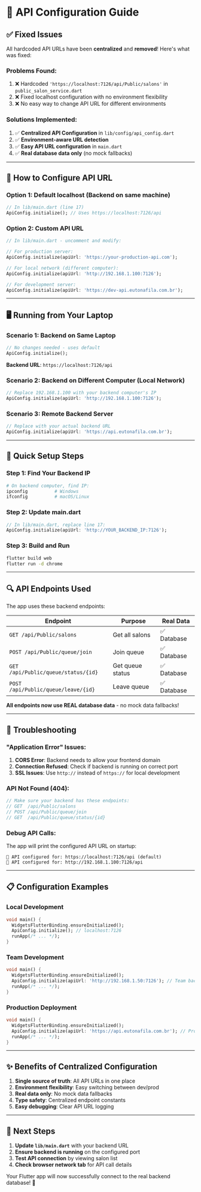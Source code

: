 # 🔧 API Configuration Guide

## ✅ **Fixed Issues**

All hardcoded API URLs have been **centralized** and **removed**! Here's what was fixed:

### **Problems Found:**
1. ❌ Hardcoded `'https://localhost:7126/api/Public/salons'` in `public_salon_service.dart`
2. ❌ Fixed localhost configuration with no environment flexibility  
3. ❌ No easy way to change API URL for different environments

### **Solutions Implemented:**
1. ✅ **Centralized API Configuration** in `lib/config/api_config.dart`
2. ✅ **Environment-aware URL detection**
3. ✅ **Easy API URL configuration** in `main.dart`
4. ✅ **Real database data only** (no mock fallbacks)

---

## 🚀 **How to Configure API URL**

### **Option 1: Default localhost (Backend on same machine)**
```dart
// In lib/main.dart (line 17)
ApiConfig.initialize(); // Uses https://localhost:7126/api
```

### **Option 2: Custom API URL**
```dart
// In lib/main.dart - uncomment and modify:

// For production server:
ApiConfig.initialize(apiUrl: 'https://your-production-api.com');

// For local network (different computer):
ApiConfig.initialize(apiUrl: 'http://192.168.1.100:7126');

// For development server:
ApiConfig.initialize(apiUrl: 'https://dev-api.eutonafila.com.br');
```

---

## 🖥️ **Running from Your Laptop**

### **Scenario 1: Backend on Same Laptop**
```dart
// No changes needed - uses default
ApiConfig.initialize(); 
```
**Backend URL**: `https://localhost:7126/api`

### **Scenario 2: Backend on Different Computer (Local Network)**
```dart
// Replace 192.168.1.100 with your backend computer's IP
ApiConfig.initialize(apiUrl: 'http://192.168.1.100:7126');
```

### **Scenario 3: Remote Backend Server**
```dart
// Replace with your actual backend URL
ApiConfig.initialize(apiUrl: 'https://api.eutonafila.com.br');
```

---

## 📱 **Quick Setup Steps**

### **Step 1: Find Your Backend IP**
```bash
# On backend computer, find IP:
ipconfig          # Windows
ifconfig          # macOS/Linux
```

### **Step 2: Update main.dart**
```dart
// In lib/main.dart, replace line 17:
ApiConfig.initialize(apiUrl: 'http://YOUR_BACKEND_IP:7126');
```

### **Step 3: Build and Run**
```bash
flutter build web
flutter run -d chrome
```

---

## 🔍 **API Endpoints Used**

The app uses these backend endpoints:

| Endpoint | Purpose | Real Data |
|----------|---------|-----------|
| `GET /api/Public/salons` | Get all salons | ✅ Database |
| `POST /api/Public/queue/join` | Join queue | ✅ Database |
| `GET /api/Public/queue/status/{id}` | Get queue status | ✅ Database |
| `POST /api/Public/queue/leave/{id}` | Leave queue | ✅ Database |

**All endpoints now use REAL database data** - no mock data fallbacks!

---

## 🐛 **Troubleshooting**

### **"Application Error" Issues:**

1. **CORS Error**: Backend needs to allow your frontend domain
2. **Connection Refused**: Check if backend is running on correct port
3. **SSL Issues**: Use `http://` instead of `https://` for local development

### **API Not Found (404):**
```dart
// Make sure your backend has these endpoints:
// GET  /api/Public/salons
// POST /api/Public/queue/join
// GET  /api/Public/queue/status/{id}
```

### **Debug API Calls:**
The app will print the configured API URL on startup:
```
🔗 API configured for: https://localhost:7126/api (default)
🔗 API configured for: http://192.168.1.100:7126/api
```

---

## 📋 **Configuration Examples**

### **Local Development**
```dart
void main() {
  WidgetsFlutterBinding.ensureInitialized();
  ApiConfig.initialize(); // localhost:7126
  runApp(/* ... */);
}
```

### **Team Development**
```dart
void main() {
  WidgetsFlutterBinding.ensureInitialized();
  ApiConfig.initialize(apiUrl: 'http://192.168.1.50:7126'); // Team backend
  runApp(/* ... */);
}
```

### **Production Deployment**
```dart
void main() {
  WidgetsFlutterBinding.ensureInitialized();
  ApiConfig.initialize(apiUrl: 'https://api.eutonafila.com.br'); // Production
  runApp(/* ... */);
}
```

---

## ✨ **Benefits of Centralized Configuration**

1. **Single source of truth**: All API URLs in one place
2. **Environment flexibility**: Easy switching between dev/prod
3. **Real data only**: No mock data fallbacks
4. **Type safety**: Centralized endpoint constants
5. **Easy debugging**: Clear API URL logging

---

## 🎯 **Next Steps**

1. **Update `lib/main.dart`** with your backend URL
2. **Ensure backend is running** on the configured port
3. **Test API connection** by viewing salon list
4. **Check browser network tab** for API call details

Your Flutter app will now successfully connect to the real backend database! 🚀